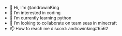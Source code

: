 - 👋 Hi, I’m @androwinKing
- 👀 I’m interested in coding
- 🌱 I’m currently learning python
- 💞️ I’m looking to collaborate on team seas in minecraft
- 📫 How to reach me discord: androwinking#6562

<!---
androwinKing/androwinKing is a ✨ special ✨ repository because its `README.md` (this file) appears on your GitHub profile.
You can click the Preview link to take a look at your changes.
--->
